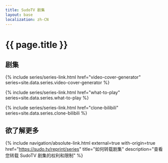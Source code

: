 ```yaml
---
title: SudoTV 剧集
layout: base
localization: zh-CN
---
```


# {{ page.title }}

## 剧集

{% include series/series-link.html
    href="video-cover-generator"
    series=site.data.series.video-cover-generator
%}

{% include series/series-link.html
    href="what-to-play"
    series=site.data.series.what-to-play
%}

{% include series/series-link.html
    href="clone-bilibili"
    series=site.data.series.clone-bilibili
%}

## 欲了解更多

{% include navigation/absolute-link.html
    external=true
    with-origin=true
    href="https://sudo.tv/reprint/series"
    title="如何转载剧集"
    description="查看您转载 SudoTV 剧集的权利和限制"
%}